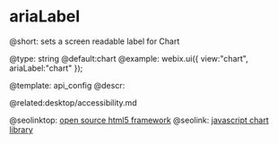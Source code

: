 ariaLabel
=============

@short:
	sets a screen readable label for Chart

@type: string
@default:chart
@example:
webix.ui({
	view:"chart",
    ariaLabel:"chart"
});

@template:	api_config
@descr:

@related:desktop/accessibility.md




@seolinktop: [open source html5 framework](https://webix.com)
@seolink: [javascript chart library](https://webix.com/widget/charts/)
